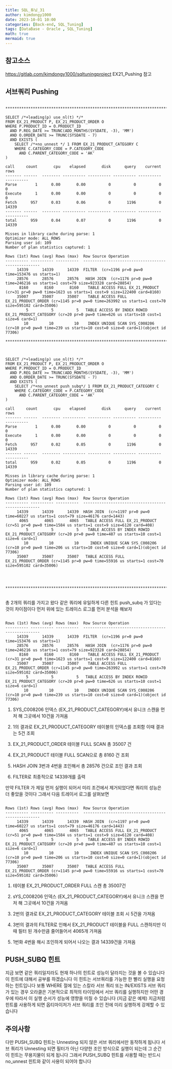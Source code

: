 ```yaml
---
title: SQL_튜닝_31
author: kimdongy1000
date: 2023-10-01 10:00
categories: [Back-end, SQL_Tuning]
tags: [DataBase - Oracle , SQL_Tuning]
math: true
mermaid: true
---
```


## 참고소스 
<https://gitlab.com/kimdongy1000/sqltuningproject> EX21_Pushing 참고

## 서브쿼리 Pushing
```

********************************************************************************

SELECT /*+leading(p) use_nl(t) */*
FROM EX_21_PRODUCT P, EX_21_PRODUCT_ORDER O
WHERE P.PRODUCT_ID = O.PRODUCT_ID
  AND P.REG_DATE >= TRUNC(ADD_MONTHS(SYSDATE, -3), 'MM')
  AND O.ORDER_DATE >= TRUNC(SYSDATE - 7)
  AND EXISTS (
    SELECT /*+no_unnest */ 1 FROM EX_21_PRODUCT_CATEGORY C
    WHERE C.CATEGORY_CODE = P.CATEGORY_CODE
      AND C.PARENT_CATEGORY_CODE = 'AK'
)

call     count       cpu    elapsed       disk      query    current        rows
------- ------  -------- ---------- ---------- ---------- ----------  ----------
Parse        1      0.00       0.00          0          0          0           0
Execute      1      0.00       0.00          0          0          0           0
Fetch      957      0.03       0.06          0       1196          0       14339
------- ------  -------- ---------- ---------- ---------- ----------  ----------
total      959      0.04       0.07          0       1196          0       14339

Misses in library cache during parse: 1
Optimizer mode: ALL_ROWS
Parsing user id: 109
Number of plan statistics captured: 1

Rows (1st) Rows (avg) Rows (max)  Row Source Operation
---------- ---------- ----------  ---------------------------------------------------
     14339      14339      14339  FILTER  (cr=1196 pr=0 pw=0 time=153476 us starts=1)
     28576      28576      28576   HASH JOIN  (cr=1176 pr=0 pw=0 time=246216 us starts=1 cost=79 size=923328 card=28854)
      8160       8160       8160    TABLE ACCESS FULL EX_21_PRODUCT (cr=31 pr=0 pw=0 time=1623 us starts=1 cost=9 size=122400 card=8160)
     35007      35007      35007    TABLE ACCESS FULL EX_21_PRODUCT_ORDER (cr=1145 pr=0 pw=0 time=263992 us starts=1 cost=70 size=595102 card=35006)
         5          5          5   TABLE ACCESS BY INDEX ROWID EX_21_PRODUCT_CATEGORY (cr=20 pr=0 pw=0 time=626 us starts=10 cost=1 size=6 card=1)
        10         10         10    INDEX UNIQUE SCAN SYS_C008206 (cr=10 pr=0 pw=0 time=239 us starts=10 cost=0 size=0 card=1)(object id 77306)

********************************************************************************



SELECT /*+leading(p) use_nl(t) */*
FROM EX_21_PRODUCT P, EX_21_PRODUCT_ORDER O
WHERE P.PRODUCT_ID = O.PRODUCT_ID
  AND P.REG_DATE >= TRUNC(ADD_MONTHS(SYSDATE, -3), 'MM')
  AND O.ORDER_DATE >= TRUNC(SYSDATE - 7)
  AND EXISTS (
    SELECT /*+no_unnest push_subq*/ 1 FROM EX_21_PRODUCT_CATEGORY C
    WHERE C.CATEGORY_CODE = P.CATEGORY_CODE
      AND C.PARENT_CATEGORY_CODE = 'AK'
)

call     count       cpu    elapsed       disk      query    current        rows
------- ------  -------- ---------- ---------- ---------- ----------  ----------
Parse        1      0.00       0.00          0          0          0           0
Execute      1      0.00       0.00          0          0          0           0
Fetch      957      0.02       0.05          0       1196          0       14339
------- ------  -------- ---------- ---------- ---------- ----------  ----------
total      959      0.02       0.05          0       1196          0       14339

Misses in library cache during parse: 1
Optimizer mode: ALL_ROWS
Parsing user id: 109
Number of plan statistics captured: 1

Rows (1st) Rows (avg) Rows (max)  Row Source Operation
---------- ---------- ----------  ---------------------------------------------------
     14339      14339      14339  HASH JOIN  (cr=1197 pr=0 pw=0 time=60227 us starts=1 cost=79 size=46176 card=1443)
      4065       4065       4065   TABLE ACCESS FULL EX_21_PRODUCT (cr=51 pr=0 pw=0 time=1584 us starts=1 cost=9 size=6120 card=408)
         5          5          5    TABLE ACCESS BY INDEX ROWID EX_21_PRODUCT_CATEGORY (cr=20 pr=0 pw=0 time=487 us starts=10 cost=1 size=6 card=1)
        10         10         10     INDEX UNIQUE SCAN SYS_C008206 (cr=10 pr=0 pw=0 time=206 us starts=10 cost=0 size=0 card=1)(object id 77306)
     35007      35007      35007   TABLE ACCESS FULL EX_21_PRODUCT_ORDER (cr=1145 pr=0 pw=0 time=55916 us starts=1 cost=70 size=595102 card=35006)




********************************************************************************


```
총 2개의 쿼리를 가지고 왔다 같은 쿼리에 유일하게 다른 힌트 push_subq 가 있다는 것이 차이점이다 먼저 위에 있는 트레이스 로그를 먼저 분석을 해보자

```

Rows (1st) Rows (avg) Rows (max)  Row Source Operation
---------- ---------- ----------  ---------------------------------------------------
     14339      14339      14339  FILTER  (cr=1196 pr=0 pw=0 time=153476 us starts=1)
     28576      28576      28576   HASH JOIN  (cr=1176 pr=0 pw=0 time=246216 us starts=1 cost=79 size=923328 card=28854)
      8160       8160       8160    TABLE ACCESS FULL EX_21_PRODUCT (cr=31 pr=0 pw=0 time=1623 us starts=1 cost=9 size=122400 card=8160)
     35007      35007      35007    TABLE ACCESS FULL EX_21_PRODUCT_ORDER (cr=1145 pr=0 pw=0 time=263992 us starts=1 cost=70 size=595102 card=35006)
         5          5          5   TABLE ACCESS BY INDEX ROWID EX_21_PRODUCT_CATEGORY (cr=20 pr=0 pw=0 time=626 us starts=10 cost=1 size=6 card=1)
        10         10         10    INDEX UNIQUE SCAN SYS_C008206 (cr=10 pr=0 pw=0 time=239 us starts=10 cost=0 size=0 card=1)(object id 77306)

```

1. SYS_C008206 인덱스 (EX_21_PRODUCT_CATEGORY)에서 유니크 스캔을 먼저 해 그곳에서 10건을 가져옴

2. 1의 결과로 EX_21_PRODUCT_CATEGORY 테이블의 인덱스를 조회함 이때 결과는 5건 조회

3. EX_21_PRODUCT_ORDER 테이블 FULL SCAN 총 35007 건

4. EX_21_PRODUCT 테이블 FULL SCAN으로 총 8160 건 조회

5. HASH JOIN 3번과 4번을 조인해서 총 28576 건으로 조인 결과 조회

6. FILTER로 최종적으로 14339개를 출력

만약 FILTER 가 제일 먼저 실행이 되어서 미리 조건에서 제거되었다면 쿼리의 성능은 더 좋았을 것이다 그래서 다음 트레이서 로그를 살펴보면

```

Rows (1st) Rows (avg) Rows (max)  Row Source Operation
---------- ---------- ----------  ---------------------------------------------------
     14339      14339      14339  HASH JOIN  (cr=1197 pr=0 pw=0 time=60227 us starts=1 cost=79 size=46176 card=1443)
      4065       4065       4065   TABLE ACCESS FULL EX_21_PRODUCT (cr=51 pr=0 pw=0 time=1584 us starts=1 cost=9 size=6120 card=408)
         5          5          5    TABLE ACCESS BY INDEX ROWID EX_21_PRODUCT_CATEGORY (cr=20 pr=0 pw=0 time=487 us starts=10 cost=1 size=6 card=1)
        10         10         10     INDEX UNIQUE SCAN SYS_C008206 (cr=10 pr=0 pw=0 time=206 us starts=10 cost=0 size=0 card=1)(object id 77306)
     35007      35007      35007   TABLE ACCESS FULL EX_21_PRODUCT_ORDER (cr=1145 pr=0 pw=0 time=55916 us starts=1 cost=70 size=595102 card=35006)

```
1. 테이블 EX_21_PRODUCT_ORDER FULL 스캔 총 35007건

2. sYS_C008206 인덱스 (EX_21_PRODUCT_CATEGORY)에서 유니크 스캔을 먼저 해 그곳에서 10건을 가져옴

3. 2번의 결과로 EX_21_PRODUCT_CATEGORY 테이블 조회 시 5건을 가져옴

4. 3번의 결과의 FILTER로 인해서 EX_21_PRODUCT 테이블을 FULL 스캔하지만 이때 필터 된 개수만큼 줄어들어서 4065개 가져옴

5. 1번화 4번을 해시 조인하게 되어서 나오는 결과 14339건을 가져옴


## PUSH_SUBQ 힌트
지금 보면 같은 쿼리일지라도 현재 하나의 힌트로 성능이 달라지는 것을 볼 수 있습니다 이 힌트에 대해서 공부를 하겠습니다 이 힌트는 서브쿼리를 가능한 한 빨리 실행을 요청하는 힌트입니다 보통 WHERE 절에 있는 스칼라 서브 쿼리 또는 IN/EXISTS 서브 쿼리가 있는 경우 오라클은 기본적으로 최적의 타이밍에서 서브 쿼리를 실행하지만 어떤 경우에 따라서 이 실행 순서가 성능에 영향을 미칠 수 있습니다 (지금 같은 예제) 지금처럼 힌트를 사용하게 되면 옵티마이저가 서브 쿼리를 조인 전에 미리 실행하게 강제할 수 있습니다


## 주의사항
다만 PUSH_SUBQ 힌트는 Unnesting 되지 않은 서브 쿼리에서만 동작하게 됩니다 서브 쿼리가 Unnesting 되면 필터가 아닌 다양한 조인 방식으로 실행이 되는데 그 순간 이 힌트는 무용지물이 되게 됩니다 그래서 PUSH_SUBQ 힌트를 사용할 때는 반드시 no_unnest 힌트와 같이 사용이 되어야 합니다